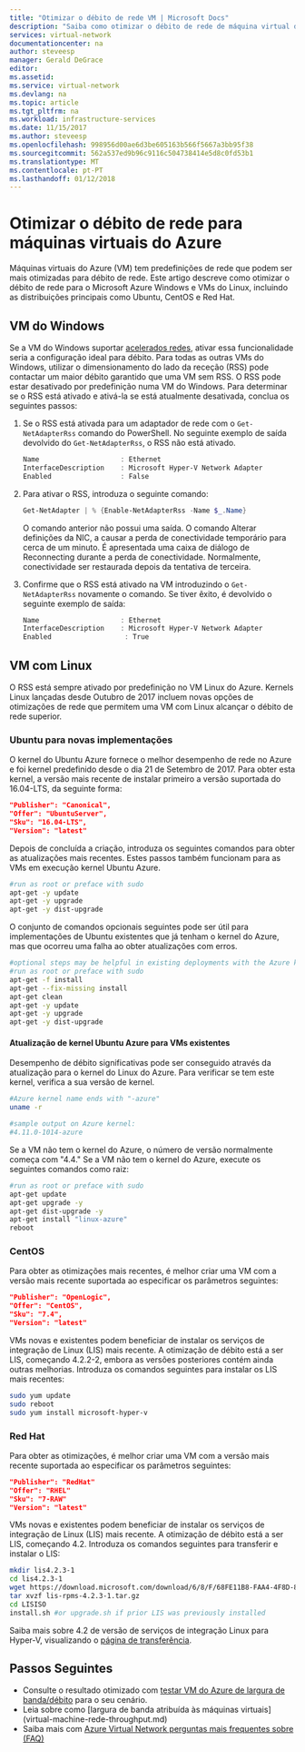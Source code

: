 ```yaml
---
title: "Otimizar o débito de rede VM | Microsoft Docs"
description: "Saiba como otimizar o débito de rede de máquina virtual do Azure."
services: virtual-network
documentationcenter: na
author: steveesp
manager: Gerald DeGrace
editor: 
ms.assetid: 
ms.service: virtual-network
ms.devlang: na
ms.topic: article
ms.tgt_pltfrm: na
ms.workload: infrastructure-services
ms.date: 11/15/2017
ms.author: steveesp
ms.openlocfilehash: 998956d00ae6d3be605163b566f5667a3bb95f38
ms.sourcegitcommit: 562a537ed9b96c9116c504738414e5d8c0fd53b1
ms.translationtype: MT
ms.contentlocale: pt-PT
ms.lasthandoff: 01/12/2018
---
```

# <a name="optimize-network-throughput-for-azure-virtual-machines"></a>Otimizar o débito de rede para máquinas virtuais do Azure

Máquinas virtuais do Azure (VM) tem predefinições de rede que podem ser mais otimizadas para débito de rede. Este artigo descreve como otimizar o débito de rede para o Microsoft Azure Windows e VMs do Linux, incluindo as distribuições principais como Ubuntu, CentOS e Red Hat.

## <a name="windows-vm"></a>VM do Windows

Se a VM do Windows suportar [acelerados redes](create-vm-accelerated-networking-powershell.md), ativar essa funcionalidade seria a configuração ideal para débito. Para todas as outras VMs do Windows, utilizar o dimensionamento do lado da receção (RSS) pode contactar um maior débito garantido que uma VM sem RSS. O RSS pode estar desativado por predefinição numa VM do Windows. Para determinar se o RSS está ativado e ativá-la se está atualmente desativada, conclua os seguintes passos:

1. Se o RSS está ativada para um adaptador de rede com o `Get-NetAdapterRss` comando do PowerShell. No seguinte exemplo de saída devolvido do `Get-NetAdapterRss`, o RSS não está ativado.

    ```powershell
    Name                    : Ethernet
    InterfaceDescription    : Microsoft Hyper-V Network Adapter
    Enabled                 : False
    ```
2. Para ativar o RSS, introduza o seguinte comando:

    ```powershell
    Get-NetAdapter | % {Enable-NetAdapterRss -Name $_.Name}
    ```
    O comando anterior não possui uma saída. O comando Alterar definições da NIC, a causar a perda de conectividade temporário para cerca de um minuto. É apresentada uma caixa de diálogo de Reconnecting durante a perda de conectividade. Normalmente, conectividade ser restaurada depois da tentativa de terceira.
3. Confirme que o RSS está ativado na VM introduzindo o `Get-NetAdapterRss` novamente o comando. Se tiver êxito, é devolvido o seguinte exemplo de saída:

    ```powershell
    Name                    : Ethernet
    InterfaceDescription    : Microsoft Hyper-V Network Adapter
    Enabled                  : True
    ```

## <a name="linux-vm"></a>VM com Linux

O RSS está sempre ativado por predefinição no VM Linux do Azure. Kernels Linux lançadas desde Outubro de 2017 incluem novas opções de otimizações de rede que permitem uma VM com Linux alcançar o débito de rede superior.

### <a name="ubuntu-for-new-deployments"></a>Ubuntu para novas implementações

O kernel do Ubuntu Azure fornece o melhor desempenho de rede no Azure e foi kernel predefinido desde o dia 21 de Setembro de 2017. Para obter esta kernel, a versão mais recente de instalar primeiro a versão suportada do 16.04-LTS, da seguinte forma:

```json
"Publisher": "Canonical",
"Offer": "UbuntuServer",
"Sku": "16.04-LTS",
"Version": "latest"
```

Depois de concluída a criação, introduza os seguintes comandos para obter as atualizações mais recentes. Estes passos também funcionam para as VMs em execução kernel Ubuntu Azure.

```bash
#run as root or preface with sudo
apt-get -y update
apt-get -y upgrade
apt-get -y dist-upgrade
```

O conjunto de comandos opcionais seguintes pode ser útil para implementações de Ubuntu existentes que já tenham o kernel do Azure, mas que ocorreu uma falha ao obter atualizações com erros.

```bash
#optional steps may be helpful in existing deployments with the Azure kernel
#run as root or preface with sudo
apt-get -f install
apt-get --fix-missing install
apt-get clean
apt-get -y update
apt-get -y upgrade
apt-get -y dist-upgrade
```

#### <a name="ubuntu-azure-kernel-upgrade-for-existing-vms"></a>Atualização de kernel Ubuntu Azure para VMs existentes

Desempenho de débito significativas pode ser conseguido através da atualização para o kernel do Linux do Azure. Para verificar se tem este kernel, verifica a sua versão de kernel.

```bash
#Azure kernel name ends with "-azure"
uname -r

#sample output on Azure kernel:
#4.11.0-1014-azure
```

Se a VM não tem o kernel do Azure, o número de versão normalmente começa com "4.4." Se a VM não tem o kernel do Azure, execute os seguintes comandos como raiz:

```bash
#run as root or preface with sudo
apt-get update
apt-get upgrade -y
apt-get dist-upgrade -y
apt-get install "linux-azure"
reboot
```

### <a name="centos"></a>CentOS

Para obter as otimizações mais recentes, é melhor criar uma VM com a versão mais recente suportada ao especificar os parâmetros seguintes:

```json
"Publisher": "OpenLogic",
"Offer": "CentOS",
"Sku": "7.4",
"Version": "latest"
```

VMs novas e existentes podem beneficiar de instalar os serviços de integração de Linux (LIS) mais recente. A otimização de débito está a ser LIS, começando 4.2.2-2, embora as versões posteriores contém ainda outras melhorias. Introduza os comandos seguintes para instalar os LIS mais recentes:

```bash
sudo yum update
sudo reboot
sudo yum install microsoft-hyper-v
```

### <a name="red-hat"></a>Red Hat

Para obter as otimizações, é melhor criar uma VM com a versão mais recente suportada ao especificar os parâmetros seguintes:

```json
"Publisher": "RedHat"
"Offer": "RHEL"
"Sku": "7-RAW"
"Version": "latest"
```

VMs novas e existentes podem beneficiar de instalar os serviços de integração de Linux (LIS) mais recente. A otimização de débito está a ser LIS, começando 4.2. Introduza os comandos seguintes para transferir e instalar o LIS:

```bash
mkdir lis4.2.3-1
cd lis4.2.3-1
wget https://download.microsoft.com/download/6/8/F/68FE11B8-FAA4-4F8D-8C7D-74DA7F2CFC8C/lis-rpms-4.2.3-1.tar.gz
tar xvzf lis-rpms-4.2.3-1.tar.gz
cd LISISO
install.sh #or upgrade.sh if prior LIS was previously installed
```

Saiba mais sobre 4.2 de versão de serviços de integração Linux para Hyper-V, visualizando o [página de transferência](https://www.microsoft.com/download/details.aspx?id=55106).

## <a name="next-steps"></a>Passos Seguintes
* Consulte o resultado otimizado com [testar VM do Azure de largura de banda/débito](virtual-network-bandwidth-testing.md) para o seu cenário.
* Leia sobre como [largura de banda atribuída às máquinas virtuais] (virtual-machine-rede-throughput.md)
* Saiba mais com [Azure Virtual Network perguntas mais frequentes sobre (FAQ)](virtual-networks-faq.md)
